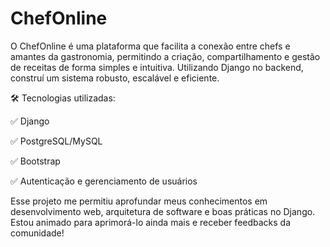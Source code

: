 ﻿# ChefOnline

O ChefOnline é uma plataforma que facilita a conexão entre chefs e amantes da gastronomia, permitindo a criação, compartilhamento e gestão de receitas de forma simples e intuitiva. Utilizando Django no backend, construí um sistema robusto, escalável e eficiente.

🛠️ Tecnologias utilizadas:

 ✅ Django

 ✅ PostgreSQL/MySQL

 ✅ Bootstrap

 ✅ Autenticação e gerenciamento de usuários

Esse projeto me permitiu aprofundar meus conhecimentos em desenvolvimento web, arquitetura de software e boas práticas no Django. Estou animado para aprimorá-lo ainda mais e receber feedbacks da comunidade!
